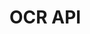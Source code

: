 # OCR API

<script src="https://cdn.redoc.ly/redoc/latest/bundles/redoc.standalone.js"></script>
<redoc spec-url="../services/ocr/openapi.yaml" hide-download-button="false" expand-responses="200,201,400,401,403,404"></redoc>

